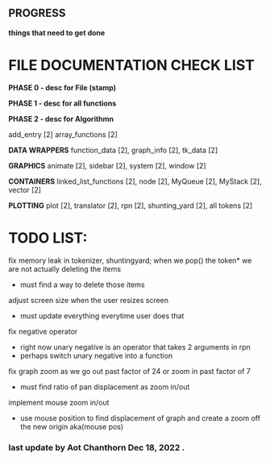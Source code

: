 ## PROGRESS
**things that need to get done**
# FILE DOCUMENTATION CHECK LIST 

**PHASE 0 - desc for File (stamp)**

**PHASE 1 - desc for all functions**

**PHASE 2 - desc for Algorithmn**

add_entry [2]
array_functions [2]

**DATA WRAPPERS**
function_data [2], 
 graph_info [2], 
 tk_data [2]

**GRAPHICS**
animate [2],
 sidebar [2],
 system [2],
 window [2]

**CONTAINERS**
linked_list_functions [2],
 node [2],
 MyQueue [2], 
 MyStack [2],
 vector [2]

**PLOTTING**
plot [2],
 translator [2],
 rpn [2],
 shunting_yard [2],
 all tokens [2]


# TODO LIST:

fix memory leak in tokenizer, shuntingyard;
when we pop() the token* we are not actually deleting the items
- must find a way to delete those items 

adjust screen size when the user resizes screen 
- must update everything everytime user does that

fix negative operator
- right now unary negative is an operator that takes 2 arguments in rpn
- perhaps switch unary negative into a function 

fix graph zoom as we go out past factor of 24 or zoom in past factor of 7
- must find ratio of pan displacement as zoom in/out

implement mouse zoom in/out
- use mouse position to find displacement of graph and create a zoom off the new origin aka(mouse pos)


### last update by Aot Chanthorn Dec 18, 2022 .
